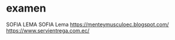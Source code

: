 # examen
SOFIA LEMA
SOFIA Lema
https://menteymusculoec.blogspot.com/
https://www.servientrega.com.ec/
